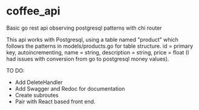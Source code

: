# coffee_api
Basic go rest api observing postgresql patterns with chi router

This api works with Postgresql, using a table named "product" which follows the patterns in models/products.go for table structure.
id = primary key, autoincrementing, name = string, description = string, price = float (I had issues with conversion from go to postgresql money values).

TO DO:
  - Add DeleteHandler
  - Add Swagger and Redoc for documentation
  - Create subroutes
  - Pair with React based front end.
